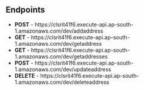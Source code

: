 <h2>Endpoints</h2>

<ul>
    <li>
        <strong>POST</strong> - https://clsrit41f6.execute-api.ap-south-1.amazonaws.com/dev/addaddress
    </li>
    <li>
        <strong>GET</strong> - https://clsrit41f6.execute-api.ap-south-1.amazonaws.com/dev/getaddress
    </li>
    <li>
        <strong>GET</strong> - https://clsrit41f6.execute-api.ap-south-1.amazonaws.com/dev/getaddresses
    </li>
    <li>
        <strong>POST</strong> - https://clsrit41f6.execute-api.ap-south-1.amazonaws.com/dev/updateaddress
    </li>
    <li>
        <strong>DELETE</strong> - https://clsrit41f6.execute-api.ap-south-1.amazonaws.com/dev/deleteaddress
    </li>
</ul>
